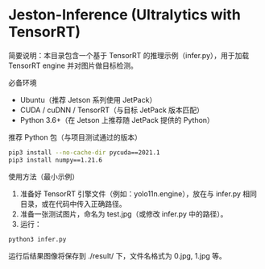 # Jeston-Inference (Ultralytics with TensorRT)

简要说明：本目录包含一个基于 TensorRT 的推理示例（infer.py），用于加载 TensorRT engine 并对图片做目标检测。

必备环境
- Ubuntu（推荐 Jetson 系列使用 JetPack）
- CUDA / cuDNN / TensorRT（与目标 JetPack 版本匹配）
- Python 3.6+（在 Jetson 上推荐随 JetPack 提供的 Python）

推荐 Python 包（与项目测试通过的版本）
```bash
pip3 install --no-cache-dir pycuda==2021.1
pip3 install numpy==1.21.6
```

使用方法（最小示例）
1. 准备好 TensorRT 引擎文件（例如：yolo11n.engine），放在与 infer.py 相同目录，或在代码中传入正确路径。
2. 准备一张测试图片，命名为 test.jpg（或修改 infer.py 中的路径）。
3. 运行：
```bash
python3 infer.py
```
运行后结果图像将保存到 ./result/ 下，文件名格式为 0.jpg, 1.jpg 等。
